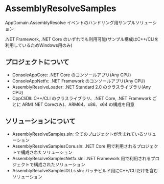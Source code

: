 # AssemblyResolveSamples

AppDomain.AssemblyResolve イベントのハンドリング用サンプルソリューション

.NET Framework, .NET Core のいずれでも利用可能(サンプル構成はC++/CLIを利用しているためWindows用のみ)

## プロジェクトについて

- ConsoleAppCore: .NET Core のコンソールアプリ(Any CPU)
- ConsoleAppNetfx: .NET Framework のコンソールアプリ(Any CPU)
- AssemblyResolveLoader: .NET Standard 2.0 のクラスライブラリ(Any CPU)
- CppCliDll: C++/CLI のクラスライブラリ、.NET Core, .NET Framework ごとに ARM(.NET Coreのみ)、ARM64、x86、x64 の構成を用意

## ソリューションについて

- AssemblyResolveSamples.sln: 全てのプロジェクトが含まれているソリューション
- AssemblyResolveSamplesCore.sln: .NET Core 用で利用されるプロジェクトで構成されたソリューション
- AssemblyResolveSamplesNetfx.sln: .NET Framework 用で利用されるプロジェクトで構成されたソリューション
- AssemblyResolveSamplesDLLs.sln: バッチビルド用にC++/CLIだけを含むソリューション
